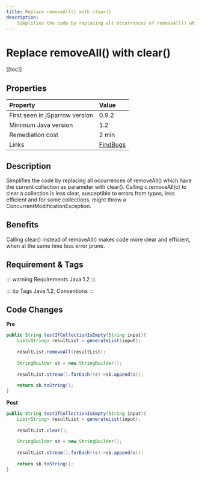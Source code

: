 ```yaml
---
title: Replace removeAll() with clear()
description:
    Simplifies the code by replacing all occurrences of removeAll() which have the current collection as parameter with clear().
---
```


# Replace removeAll() with clear()

[[toc]]

## Properties

| Property                        | Value |
|:------------------------------- |:----- |
| First seen in jSparrow version  | 0.9.2 |
| Minimum Java version            | 1.2   |
| Remediation cost                | 2 min |
| Links                           | [FindBugs](http://findbugs.sourceforge.net/bugDescriptions.html#DMI_USING_REMOVEALL_TO_CLEAR_COLLECTION) |

## Description

Simplifies the code by replacing all occurrences of removeAll() which have the current collection as parameter with clear(). Calling c.removeAll(c) to clear a collection is less clear, susceptible to errors from typos, less efficient and for some collections, might throw a ConcurrentModificationException.   

## Benefits

Calling clear() instead of removeAll() makes code more clear and efficient, when at the same time less error prone.

## Requirement & Tags

::: warning Requirements
Java 1.2
:::

::: tip Tags
Java 1.2, Conventions
:::

## Code Changes

__Pre__

```java
public String testIfCollectionIsEmpty(String input){
    List<String> resultList = generateList(input);
     
    resultList.removeAll(resultList);
     
    StringBuilder sb = new StringBuilder();
     
    resultList.stream().forEach((s)->sb.append(s));
     
    return sb.toString();
}
```

__Post__

```java	
public String testIfCollectionIsEmpty(String input){
    List<String> resultList = generateList(input);
     
    resultList.clear();
     
    StringBuilder sb = new StringBuilder();
     
    resultList.stream().forEach((s)->sb.append(s));
     
    return sb.toString();
}
```
